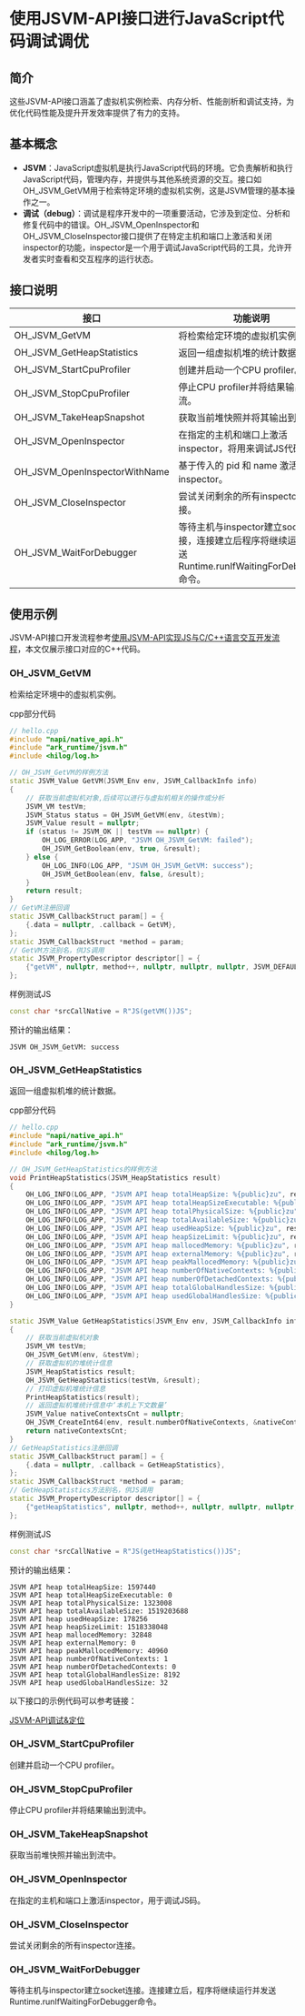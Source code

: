 # 使用JSVM-API接口进行JavaScript代码调试调优
<!--Kit: NDK Development-->
<!--Subsystem: arkcompiler-->
<!--Owner: @yuanxiaogou; @string_sz-->
<!--Designer: @knightaoko-->
<!--Tester: @test_lzz-->
<!--Adviser: @fang-jinxu-->

## 简介

这些JSVM-API接口涵盖了虚拟机实例检索、内存分析、性能剖析和调试支持，为优化代码性能及提升开发效率提供了有力的支持。

## 基本概念

- **JSVM**：JavaScript虚拟机是执行JavaScript代码的环境。它负责解析和执行JavaScript代码，管理内存，并提供与其他系统资源的交互。接口如OH_JSVM_GetVM用于检索特定环境的虚拟机实例，这是JSVM管理的基本操作之一。
- **调试（debug）**：调试是程序开发中的一项重要活动，它涉及到定位、分析和修复代码中的错误。OH_JSVM_OpenInspector和OH_JSVM_CloseInspector接口提供了在特定主机和端口上激活和关闭inspector的功能，inspector是一个用于调试JavaScript代码的工具，允许开发者实时查看和交互程序的运行状态。

## 接口说明

| 接口                       | 功能说明                       |
|----------------------------|--------------------------------|
| OH_JSVM_GetVM              |  将检索给定环境的虚拟机实例。 |
| OH_JSVM_GetHeapStatistics  |  返回一组虚拟机堆的统计数据。 |
| OH_JSVM_StartCpuProfiler   |  创建并启动一个CPU profiler。 |
| OH_JSVM_StopCpuProfiler    |  停止CPU profiler并将结果输出到流。 |
| OH_JSVM_TakeHeapSnapshot   |  获取当前堆快照并将其输出到流。 |
| OH_JSVM_OpenInspector      |  在指定的主机和端口上激活inspector，将用来调试JS代码。 |
| OH_JSVM_OpenInspectorWithName | 基于传入的 pid 和 name 激活 inspector。 |
| OH_JSVM_CloseInspector     |  尝试关闭剩余的所有inspector连接。 |
| OH_JSVM_WaitForDebugger    |  等待主机与inspector建立socket连接，连接建立后程序将继续运行。发送Runtime.runIfWaitingForDebugger命令。 |

## 使用示例

JSVM-API接口开发流程参考[使用JSVM-API实现JS与C/C++语言交互开发流程](use-jsvm-process.md)，本文仅展示接口对应的C++代码。

### OH_JSVM_GetVM

检索给定环境中的虚拟机实例。

cpp部分代码

```cpp
// hello.cpp
#include "napi/native_api.h"
#include "ark_runtime/jsvm.h"
#include <hilog/log.h>

// OH_JSVM_GetVM的样例方法
static JSVM_Value GetVM(JSVM_Env env, JSVM_CallbackInfo info)
{
    // 获取当前虚拟机对象,后续可以进行与虚拟机相关的操作或分析
    JSVM_VM testVm;
    JSVM_Status status = OH_JSVM_GetVM(env, &testVm);
    JSVM_Value result = nullptr;
    if (status != JSVM_OK || testVm == nullptr) {
        OH_LOG_ERROR(LOG_APP, "JSVM OH_JSVM_GetVM: failed");
        OH_JSVM_GetBoolean(env, true, &result);
    } else {
        OH_LOG_INFO(LOG_APP, "JSVM OH_JSVM_GetVM: success");
        OH_JSVM_GetBoolean(env, false, &result);
    }
    return result;
}
// GetVM注册回调
static JSVM_CallbackStruct param[] = {
    {.data = nullptr, .callback = GetVM},
};
static JSVM_CallbackStruct *method = param;
// GetVM方法别名，供JS调用
static JSVM_PropertyDescriptor descriptor[] = {
    {"getVM", nullptr, method++, nullptr, nullptr, nullptr, JSVM_DEFAULT},
};
```

样例测试JS

```c++
const char *srcCallNative = R"JS(getVM())JS";
```
<!-- @[oh_jsvm_get_vm](https://gitcode.com/openharmony/applications_app_samples/blob/master/code/DocsSample/ArkTS/JSVMAPI/JsvmUsageGuide/UsageInstructionsTwo/getvm/src/main/cpp/hello.cpp) -->

预计的输出结果：
```
JSVM OH_JSVM_GetVM: success
```

### OH_JSVM_GetHeapStatistics

返回一组虚拟机堆的统计数据。

cpp部分代码

```cpp
// hello.cpp
#include "napi/native_api.h"
#include "ark_runtime/jsvm.h"
#include <hilog/log.h>

// OH_JSVM_GetHeapStatistics的样例方法
void PrintHeapStatistics(JSVM_HeapStatistics result)
{
    OH_LOG_INFO(LOG_APP, "JSVM API heap totalHeapSize: %{public}zu", result.totalHeapSize);
    OH_LOG_INFO(LOG_APP, "JSVM API heap totalHeapSizeExecutable: %{public}zu", result.totalHeapSizeExecutable);
    OH_LOG_INFO(LOG_APP, "JSVM API heap totalPhysicalSize: %{public}zu", result.totalPhysicalSize);
    OH_LOG_INFO(LOG_APP, "JSVM API heap totalAvailableSize: %{public}zu", result.totalAvailableSize);
    OH_LOG_INFO(LOG_APP, "JSVM API heap usedHeapSize: %{public}zu", result.usedHeapSize);
    OH_LOG_INFO(LOG_APP, "JSVM API heap heapSizeLimit: %{public}zu", result.heapSizeLimit);
    OH_LOG_INFO(LOG_APP, "JSVM API heap mallocedMemory: %{public}zu", result.mallocedMemory);
    OH_LOG_INFO(LOG_APP, "JSVM API heap externalMemory: %{public}zu", result.externalMemory);
    OH_LOG_INFO(LOG_APP, "JSVM API heap peakMallocedMemory: %{public}zu", result.peakMallocedMemory);
    OH_LOG_INFO(LOG_APP, "JSVM API heap numberOfNativeContexts: %{public}zu", result.numberOfNativeContexts);
    OH_LOG_INFO(LOG_APP, "JSVM API heap numberOfDetachedContexts: %{public}zu", result.numberOfDetachedContexts);
    OH_LOG_INFO(LOG_APP, "JSVM API heap totalGlobalHandlesSize: %{public}zu", result.totalGlobalHandlesSize);
    OH_LOG_INFO(LOG_APP, "JSVM API heap usedGlobalHandlesSize: %{public}zu", result.usedGlobalHandlesSize);
}

static JSVM_Value GetHeapStatistics(JSVM_Env env, JSVM_CallbackInfo info)
{
    // 获取当前虚拟机对象
    JSVM_VM testVm;
    OH_JSVM_GetVM(env, &testVm);
    // 获取虚拟机的堆统计信息
    JSVM_HeapStatistics result;
    OH_JSVM_GetHeapStatistics(testVm, &result);
    // 打印虚拟机堆统计信息
    PrintHeapStatistics(result);
    // 返回虚拟机堆统计信息中‘本机上下文数量’
    JSVM_Value nativeContextsCnt = nullptr;
    OH_JSVM_CreateInt64(env, result.numberOfNativeContexts, &nativeContextsCnt);
    return nativeContextsCnt;
}
// GetHeapStatistics注册回调
static JSVM_CallbackStruct param[] = {
    {.data = nullptr, .callback = GetHeapStatistics},
};
static JSVM_CallbackStruct *method = param;
// GetHeapStatistics方法别名，供JS调用
static JSVM_PropertyDescriptor descriptor[] = {
    {"getHeapStatistics", nullptr, method++, nullptr, nullptr, nullptr, JSVM_DEFAULT},
};
```

样例测试JS

```c++
const char *srcCallNative = R"JS(getHeapStatistics())JS";
```
<!-- @[oh_jsvm_get_heap_statistics](https://gitcode.com/openharmony/applications_app_samples/blob/master/code/DocsSample/ArkTS/JSVMAPI/JsvmUsageGuide/UsageInstructionsTwo/getheapstatistics/src/main/cpp/hello.cpp) -->
预计的输出结果：
```
JSVM API heap totalHeapSize: 1597440
JSVM API heap totalHeapSizeExecutable: 0
JSVM API heap totalPhysicalSize: 1323008
JSVM API heap totalAvailableSize: 1519203688
JSVM API heap usedHeapSize: 178256
JSVM API heap heapSizeLimit: 1518338048
JSVM API heap mallocedMemory: 32848
JSVM API heap externalMemory: 0
JSVM API heap peakMallocedMemory: 40960
JSVM API heap numberOfNativeContexts: 1
JSVM API heap numberOfDetachedContexts: 0
JSVM API heap totalGlobalHandlesSize: 8192
JSVM API heap usedGlobalHandlesSize: 32
```

以下接口的示例代码可以参考链接：

[JSVM-API调试&定位](./jsvm-debugger-cpuprofiler-heapsnapshot.md)

### OH_JSVM_StartCpuProfiler

创建并启动一个CPU profiler。

### OH_JSVM_StopCpuProfiler

停止CPU profiler并将结果输出到流中。

### OH_JSVM_TakeHeapSnapshot

获取当前堆快照并输出到流中。

### OH_JSVM_OpenInspector

在指定的主机和端口上激活inspector，用于调试JS码。

### OH_JSVM_CloseInspector

尝试关闭剩余的所有inspector连接。

### OH_JSVM_WaitForDebugger

等待主机与inspector建立socket连接。连接建立后，程序将继续运行并发送Runtime.runIfWaitingForDebugger命令。

